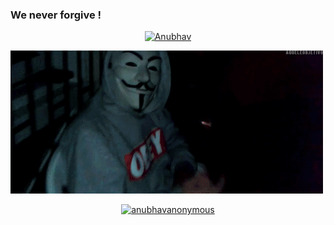 ### We never forgive !

<p align="center"><a href="https://github.com/anubhavanonymous"><img title="Anubhav" src="https://github-readme-stats.vercel.app/api?username=anubhavanonymous&show_icons=true&include_all_commits=true&theme=default&cache_seconds=3200"></a>
</p>

![](OVO.gif)

<p align="center">
<a href="https://github.com/anubhavanonymous"><img title="anubhavanonymous" src="https://github-readme-stats.vercel.app/api/top-langs/?username=anubhavanonymous&layout=compact"></a>
</p>
